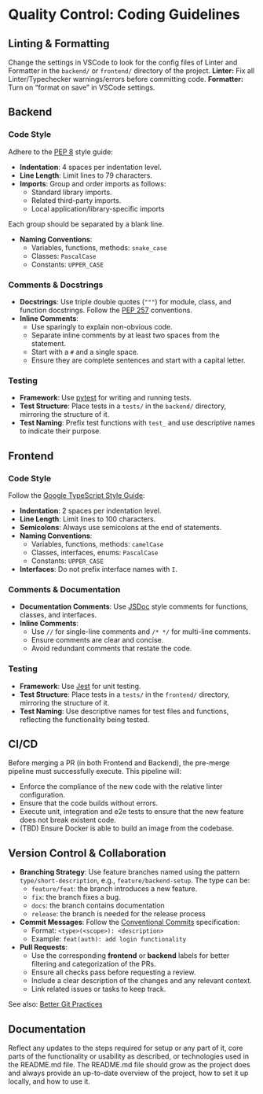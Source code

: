 # Quality Control: Coding Guidelines

## Linting & Formatting

Change the settings in VSCode to look for the config files of Linter and Formatter in the `backend/` or `frontend/` directory of the project.
**Linter:** Fix all Linter/Typechecker warnings/errors before committing code.
**Formatter:** Turn on “format on save” in VSCode settings.

## Backend

### Code Style

Adhere to the [PEP 8](https://peps.python.org/pep-0008/) style guide:

* **Indentation**: 4 spaces per indentation level.  
* **Line Length**: Limit lines to 79 characters.  
* **Imports**: Group and order imports as follows:  
  * Standard library imports.  
  * Related third-party imports.  
  * Local application/library-specific imports

Each group should be separated by a blank line.

* **Naming Conventions**:  
  * Variables, functions, methods: `snake_case`  
  * Classes: `PascalCase`  
  * Constants: `UPPER_CASE`

### Comments & Docstrings

* **Docstrings**: Use triple double quotes (`"""`) for module, class, and function docstrings. Follow the [PEP 257](https://peps.python.org/pep-0257/) conventions.  
* **Inline Comments**:  
  * Use sparingly to explain non-obvious code.  
  * Separate inline comments by at least two spaces from the statement.  
  * Start with a `#` and a single space.  
  * Ensure they are complete sentences and start with a capital letter.

### Testing

* **Framework**: Use [pytest](https://docs.pytest.org/) for writing and running tests.  
* **Test Structure**: Place tests in a `tests/` in the `backend/` directory, mirroring the structure of it.  
* **Test Naming**: Prefix test functions with `test_` and use descriptive names to indicate their purpose.

## Frontend

### Code Style

Follow the [Google TypeScript Style Guide](https://google.github.io/styleguide/tsguide.html):

* **Indentation**: 2 spaces per indentation level.  
* **Line Length**: Limit lines to 100 characters.  
* **Semicolons**: Always use semicolons at the end of statements.  
* **Naming Conventions**:  
  * Variables, functions, methods: `camelCase`  
  * Classes, interfaces, enums: `PascalCase`  
  * Constants: `UPPER_CASE`  
* **Interfaces**: Do not prefix interface names with `I`.

### Comments & Documentation

* **Documentation Comments**: Use [JSDoc](https://jsdoc.app/) style comments for functions, classes, and interfaces.  
* **Inline Comments**:  
  * Use `//` for single-line comments and `/* */` for multi-line comments.  
  * Ensure comments are clear and concise.  
  * Avoid redundant comments that restate the code.

### Testing

* **Framework**: Use [Jest](https://jestjs.io/) for unit testing.  
* **Test Structure**: Place tests in a `tests/` in the `frontend/` directory, mirroring the structure of it.  
* **Test Naming**: Use descriptive names for test files and functions, reflecting the functionality being tested.

## CI/CD

Before merging a PR (in both Frontend and Backend), the pre-merge pipeline must successfully execute. This pipeline will:

- Enforce the compliance of the new code with the relative linter configuration.  
- Ensure that the code builds without errors.  
- Execute unit, integration and e2e tests to ensure that the new feature does not break existent code.  
- (TBD) Ensure Docker is able to build an image from the codebase.

## Version Control & Collaboration

* **Branching Strategy**: Use feature branches named using the pattern `type/short-description`, e.g., `feature/backend-setup`. The type can be:  
  * `feature/feat`: the branch introduces a new feature.  
  * `fix`: the branch fixes a bug.  
  * `docs`: the branch contains documentation  
  * `release`: the branch is needed for the release process  
* **Commit Messages**: Follow the [Conventional Commits](https://www.conventionalcommits.org/) specification:  
  * Format: `<type>(<scope>): <description>`  
  * Example: `feat(auth): add login functionality`  
* **Pull Requests**:  
  * Use the corresponding __frontend__ or __backend__ labels for better filtering and categorization of the PRs.
  * Ensure all checks pass before requesting a review.  
  * Include a clear description of the changes and any relevant context.  
  * Link related issues or tasks to keep track.

See also: [Better Git Practices](https://nutritious-request-5b4.notion.site/Student-Resources-WIP-a328da1665194638ae2f694bf127727f#09174eaa615c4658bfda117bd320a13b)

## Documentation

Reflect any updates to the steps required for setup or any part of it, core parts of the functionality or usability as described, or technologies used in the README.md file. The README.md file should grow as the project does and always provide an up-to-date overview of the project, how to set it up locally, and how to use it.